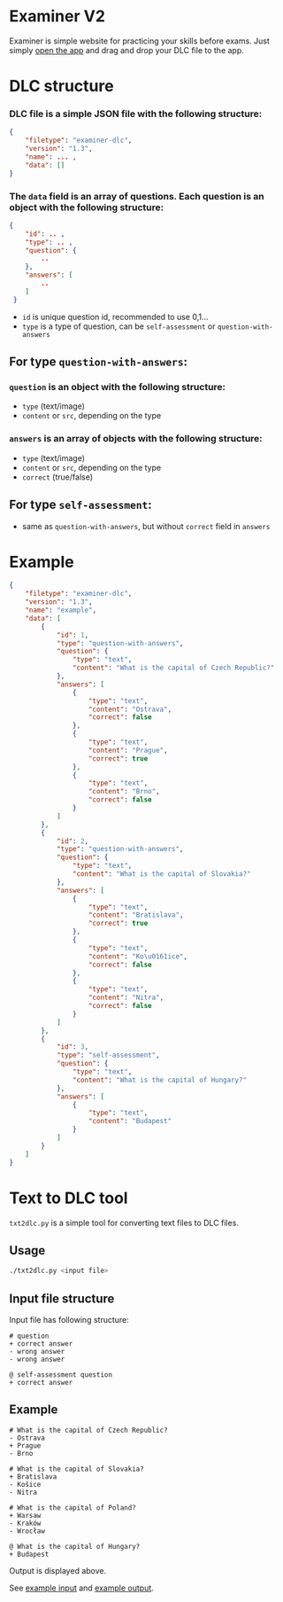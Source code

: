 # Examiner V2
Examiner is simple website for practicing your skills before exams.
Just simply [open the app](https://adaxiik.github.io/examiner-v2/) and drag and drop your DLC file to the app.

# DLC structure

### DLC file is a simple JSON file with the following structure:

```json
{
    "filetype": "examiner-dlc",
    "version": "1.3",
    "name": ... ,
    "data": []
}
```
### The `data` field is an array of questions. Each question is an object with the following structure:

```json
{
    "id": .. ,
    "type": .. ,
    "question": {
        ..
    },
    "answers": [
        ..
    ]
 }
```

- `id` is unique question id, recommended to use 0,1...
- `type` is a type of question, can be `self-assessment` or `question-with-answers`

## For type `question-with-answers`:

### `question` is an object with the following structure:
- `type` (text/image)
- `content` or `src`, depending on the type

### `answers` is an array of objects with the following structure:
- `type` (text/image)
- `content` or `src`, depending on the type
- `correct` (true/false)
    
## For type `self-assessment`:
- same as `question-with-answers`, but without `correct` field in `answers`

# Example

```json
{
    "filetype": "examiner-dlc",
    "version": "1.3",
    "name": "example",
    "data": [
        {
            "id": 1,
            "type": "question-with-answers",
            "question": {
                "type": "text",
                "content": "What is the capital of Czech Republic?"
            },
            "answers": [
                {
                    "type": "text",
                    "content": "Ostrava",
                    "correct": false
                },
                {
                    "type": "text",
                    "content": "Prague",
                    "correct": true
                },
                {
                    "type": "text",
                    "content": "Brno",
                    "correct": false
                }
            ]
        },
        {
            "id": 2,
            "type": "question-with-answers",
            "question": {
                "type": "text",
                "content": "What is the capital of Slovakia?"
            },
            "answers": [
                {
                    "type": "text",
                    "content": "Bratislava",
                    "correct": true
                },
                {
                    "type": "text",
                    "content": "Ko\u0161ice",
                    "correct": false
                },
                {
                    "type": "text",
                    "content": "Nitra",
                    "correct": false
                }
            ]
        },
        {
            "id": 3,
            "type": "self-assessment",
            "question": {
                "type": "text",
                "content": "What is the capital of Hungary?"
            },
            "answers": [
                {
                    "type": "text",
                    "content": "Budapest"
                }
            ]
        }
    ]
}
```

# Text to DLC tool
`txt2dlc.py` is a simple tool for converting text files to DLC files. 

## Usage
```sh
./txt2dlc.py <input file>
```

## Input file structure
Input file has following structure:
```
# question
+ correct answer
- wrong answer
- wrong answer

@ self-assessment question
+ correct answer
```

## Example
```
# What is the capital of Czech Republic?
- Ostrava
+ Prague
- Brno

# What is the capital of Slovakia?
+ Bratislava
- Košice
- Nitra

# What is the capital of Poland?
+ Warsaw
- Kraków
- Wrocław

@ What is the capital of Hungary?
+ Budapest
```
Output is displayed above.

See [example input](example/example.txt) and [example output](example/example.dlc).